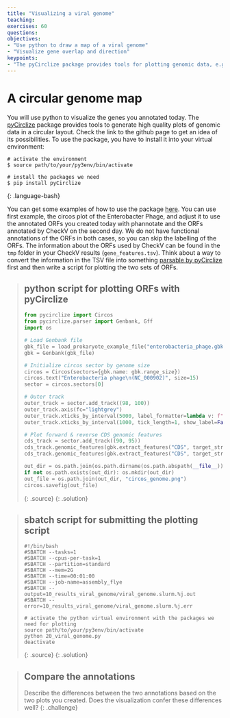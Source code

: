 ```yaml
---
title: "Visualizing a viral genome"
teaching: 
exercises: 60
questions:
objectives:
- "Use python to draw a map of a viral genome"
- "Visualize gene overlap and direction"
keypoints:
- "The pyCirclize package provides tools for plotting genomic data, e.g., the set of genes, in a circular layout."
---
```


# A circular genome map

You will use python to visualize the genes you annotated today. The 
[pyCirclize](https://github.com/moshi4/pyCirclize) package provides tools to generate
high quality plots of genomic data in a circular layout. Check the link to the github
page to get an idea of its possibilities. To use the package, you have to install it
into your virtual environment: 

~~~
# activate the environment
$ source path/to/your/py3env/bin/activate

# install the packages we need
$ pip install pyCirclize
~~~
{: .language-bash}

You can get some examples of how to use the package [here](https://moshi4.github.io/pyCirclize/circos_plot/).
You can use first example, the circos plot of the Enterobacter Phage, and adjust it to
use the annotated ORFs you created today with phannotate and the ORFs annotated by CheckV
on the second day. We do not have functional annotations of the ORFs in both cases, so 
you can skip the labelling of the ORFs. The information about the ORFs used by CheckV can
be found in the `tmp` folder in your CheckV results (`gene_features.tsv`). Think about a
way to convert the information in the TSV file into something [parsable by pyCirclize](https://github.com/moshi4/pyCirclize/tree/main/src/pycirclize/parser) 
first and then write a script for plotting the two sets of ORFs.

> ## python script for plotting ORFs with pyCirclize
> ```python
> from pycirclize import Circos
> from pycirclize.parser import Genbank, Gff
> import os
> 
> # Load Genbank file
> gbk_file = load_prokaryote_example_file("enterobacteria_phage.gbk")
> gbk = Genbank(gbk_file)
> 
> # Initialize circos sector by genome size
> circos = Circos(sectors={gbk.name: gbk.range_size})
> circos.text("Enterobacteria phage\n(NC_000902)", size=15)
> sector = circos.sectors[0]
> 
> # Outer track
> outer_track = sector.add_track((98, 100))
> outer_track.axis(fc="lightgrey")
> outer_track.xticks_by_interval(5000, label_formatter=lambda v: f"{v / 1000:.0f} Kb")
> outer_track.xticks_by_interval(1000, tick_length=1, show_label=False)
> 
> # Plot forward & reverse CDS genomic features
> cds_track = sector.add_track((90, 95))
> cds_track.genomic_features(gbk.extract_features("CDS", target_strand=1), plotstyle="arrow", fc="salmon")
> cds_track.genomic_features(gbk.extract_features("CDS", target_strand=-1), plotstyle="arrow", fc="skyblue")
> 
> out_dir = os.path.join(os.path.dirname(os.path.abspath(__file__)), "20_viral_genome")
> if not os.path.exists(out_dir): os.mkdir(out_dir)
> out_file = os.path.join(out_dir, "circos_genome.png")
> circos.savefig(out_file)
>```
> {: .source}
{: .solution}

> ## sbatch script for submitting the plotting script
> ```
> #!/bin/bash
> #SBATCH --tasks=1
> #SBATCH --cpus-per-task=1
> #SBATCH --partition=standard
> #SBATCH --mem=2G
> #SBATCH --time=00:01:00
> #SBATCH --job-name=assembly_flye
> #SBATCH --output=10_results_viral_genome/viral_genome.slurm.%j.out
> #SBATCH --error=10_results_viral_genome/viral_genome.slurm.%j.err
> 
> # activate the python virtual environment with the packages we need for plotting
> source path/to/your/py3env/bin/activate
> python 20_viral_genome.py
> deactivate
> ```
> {: .source}
{: .solution}

> ## Compare the annotations
> Describe the differences between the two annotations based on the two plots you created.
> Does the visualization confer these differences well? 
{: .challenge}
